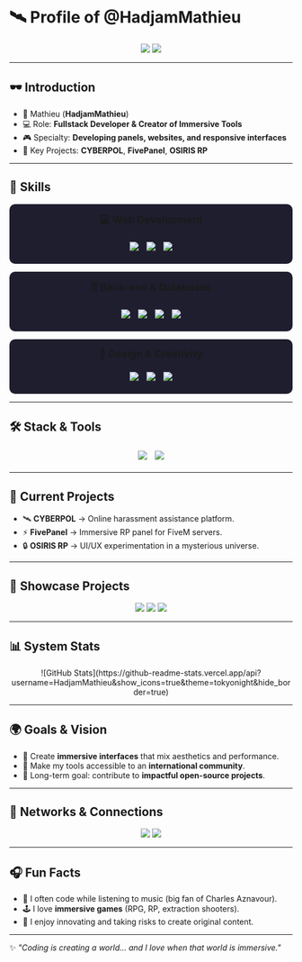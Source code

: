# 🛰️ Profile of @HadjamMathieu

<p align="center">
  <img src="https://img.shields.io/badge/STATUS-ONLINE-green?style=for-the-badge&logo=linux&logoColor=white">
  <img src="https://img.shields.io/badge/ROLE-Developer-blue?style=for-the-badge&logo=react&logoColor=white">
</p>

---

## 🕶️ Introduction

- 👤 Mathieu (**HadjamMathieu**)  
- 💻 Role: **Fullstack Developer & Creator of Immersive Tools**  
- 🎮 Specialty: **Developing panels, websites, and responsive interfaces**  
- 🔐 Key Projects: **CYBERPOL**, **FivePanel**, **OSIRIS RP**  

---

## 🧩 Skills

<p align="center" style="background-color:#1E1E2F; padding:15px; border-radius:10px;">
  <strong style="font-size:18px;">💻 Web Development</strong><br><br>
  <img src="https://img.shields.io/badge/JavaScript-F7DF1E?style=for-the-badge&logo=javascript&logoColor=black" style="margin:5px;">
  <img src="https://img.shields.io/badge/React-20232A?style=for-the-badge&logo=react&logoColor=61DAFB" style="margin:5px;">
  <img src="https://img.shields.io/badge/TailwindCSS-38B2AC?style=for-the-badge&logo=tailwindcss&logoColor=white" style="margin:5px;">
</p>

<p align="center" style="background-color:#1E1E2F; padding:15px; border-radius:10px; margin-top:10px;">
  <strong style="font-size:18px;">🗄️ Back-end & Databases</strong><br><br>
  <img src="https://img.shields.io/badge/PHP-777BB4?style=for-the-badge&logo=php&logoColor=white" style="margin:5px;">
  <img src="https://img.shields.io/badge/SQL-336791?style=for-the-badge&logo=postgresql&logoColor=white" style="margin:5px;">
  <img src="https://img.shields.io/badge/Lua-2C2D72?style=for-the-badge&logo=lua&logoColor=white" style="margin:5px;">
  <img src="https://img.shields.io/badge/Python-3776AB?style=for-the-badge&logo=python&logoColor=white" style="margin:5px;">
</p>

<p align="center" style="background-color:#1E1E2F; padding:15px; border-radius:10px; margin-top:10px;">
  <strong style="font-size:18px;">🎨 Design & Creativity</strong><br><br>
  <img src="https://img.shields.io/badge/Adobe%20Photoshop-31A8FF?style=for-the-badge&logo=adobephotoshop&logoColor=white" style="margin:5px;">
  <img src="https://img.shields.io/badge/Adobe%20Premiere%20Pro-9999FF?style=for-the-badge&logo=adobepremierepro&logoColor=white" style="margin:5px;">
  <img src="https://img.shields.io/badge/Adobe%20After%20Effects-9999FF?style=for-the-badge&logo=adobeaftereffects&logoColor=white" style="margin:5px;">
</p>

---

## 🛠️ Stack & Tools
<p align="center">
  <img src="https://img.shields.io/badge/Code-VSCode-007ACC?style=for-the-badge&logo=visualstudiocode&logoColor=white" style="margin:5px;">
  <img src="https://img.shields.io/badge/Versioning-GitHub-black?style=for-the-badge&logo=github&logoColor=white" style="margin:5px;">
</p>

---

## 🚨 Current Projects
- 🛰️ **CYBERPOL** → Online harassment assistance platform.  
- ⚡ **FivePanel** → Immersive RP panel for FiveM servers.  
- 🔒 **OSIRIS RP** → UI/UX experimentation in a mysterious universe.  

---

## 📂 Showcase Projects
<p align="center">
  <a href="#"><img src="https://img.shields.io/badge/CYBERPOL-Security-orange?style=for-the-badge&logo=shield&logoColor=white"></a>
  <a href="#"><img src="https://img.shields.io/badge/FivePanel-RP%20Panel-blueviolet?style=for-the-badge&logo=server&logoColor=white"></a>
  <a href="#"><img src="https://img.shields.io/badge/OSIRIS%20RP-Immersion-ff0055?style=for-the-badge&logo=eye&logoColor=white"></a>
</p>

---

## 📊 System Stats
<div align="center">
![GitHub Stats](https://github-readme-stats.vercel.app/api?username=HadjamMathieu&show_icons=true&theme=tokyonight&hide_border=true)
</div>

---

## 🌍 Goals & Vision
- 🚀 Create **immersive interfaces** that mix aesthetics and performance.  
- 📡 Make my tools accessible to an **international community**.  
- 🎯 Long-term goal: contribute to **impactful open-source projects**.  

---

## 🔗 Networks & Connections
<p align="center">
  <a href="https://www.linkedin.com/in/mathieu-hadjam-02209b360"><img src="https://img.shields.io/badge/LinkedIn-Hadjam%20Mathieu-0A66C2?style=for-the-badge&logo=linkedin&logoColor=white"></a>
  <a href="mailto:mathieuhadjam@gmail.com"><img src="https://img.shields.io/badge/Email-Contact-red?style=for-the-badge&logo=gmail&logoColor=white"></a>
</p>

---

## 🎧 Fun Facts
- 🎵 I often code while listening to music (big fan of Charles Aznavour).  
- 🕹️ I love **immersive games** (RPG, RP, extraction shooters).  
- 📖 I enjoy innovating and taking risks to create original content.  

---

✨ _"Coding is creating a world… and I love when that world is immersive."_
